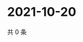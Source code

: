 # 2021-10-20

共 0 条

<!-- BEGIN WEIBO -->
<!-- 最后更新时间 Wed Oct 20 2021 16:17:11 GMT+0800 (China Standard Time) -->

<!-- END WEIBO -->
